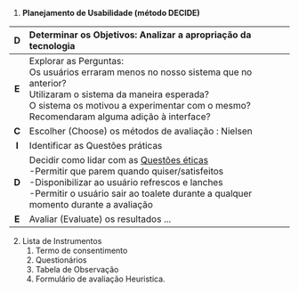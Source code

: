 1) **Planejamento de Usabilidade (método DECIDE)**

| D | Determinar os Objetivos: Analizar a apropriação da tecnologia |
| :---: | :---- |
| **E** | Explorar as Perguntas:<br>Os usuários erraram menos no nosso sistema que no anterior?<br>Utilizaram o sistema da maneira esperada?<br>O sistema os motivou a experimentar com o mesmo?<br>Recomendaram alguma adição à interface? |
| **C** | Escolher (Choose) os métodos de avaliação : Nielsen |
| **I** | Identificar as Questões práticas |
| **D** | Decidir como lidar com as [Questões éticas](https://github.com/mdarce765/ProjetoIHC/blob/main/Arquivos/Documentos/7_coleta_dados.md#aspectos-%C3%A9ticos)<br>-Permitir que parem quando quiser/satisfeitos<br>-Disponibilizar ao usuário refrescos e lanches<br>-Permitir o usuário sair ao toalete durante a qualquer momento durante a avaliação  |
| **E** | Avaliar (Evaluate) os resultados ... |

2) Lista de Instrumentos  
   1) Termo de consentimento  
   2) Questionários  
   3) Tabela de Observação  
   4) Formulário de avaliação Heuristica.








